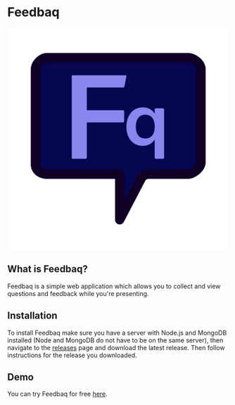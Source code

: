 # Feedbaq

![Feedbaq logo][logo]

## What is Feedbaq?
Feedbaq is a simple web application which allows you to collect and view questions
and feedback while you're presenting.

## Installation
To install Feedbaq make sure you have a server with Node.js and MongoDB installed
(Node and MongoDB do not have to be on the same server), then navigate to the 
[releases][releases] page and download the latest release. Then follow instructions
for the release you downloaded.

## Demo 
You can try Feedbaq for free [here][demo].


[logo]: public/img/logo.svg
[releases]: https://github.com/MStefan99/Feedbaq/releases/
[demo]: https://fq.mstefan99.com/
